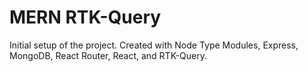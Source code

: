 # MERN RTK-Query

Initial setup of the project.  Created with Node Type Modules, Express, MongoDB, React Router, React, and RTK-Query.



